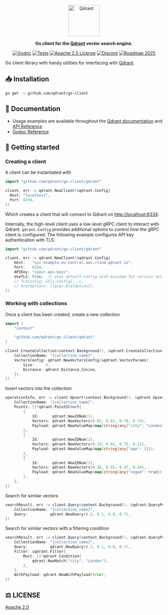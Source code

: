 <p align="center">
  <picture>
      <source media="(prefers-color-scheme: dark)" srcset="https://github.com/qdrant/qdrant/raw/master/docs/logo-dark.svg">
      <source media="(prefers-color-scheme: light)" srcset="https://github.com/qdrant/qdrant/raw/master/docs/logo-light.svg">
      <img height="100" alt="Qdrant" src="https://github.com/qdrant/qdrant/raw/master/docs/logo.svg">
  </picture>
</p>

<p align="center">
    <b>Go client for the <a href="https://github.com/qdrant/qdrant">Qdrant</a> vector search engine.</b>
</p>

<p align="center">
    <a href="https://pkg.go.dev/github.com/qdrant/go-client"><img src="https://img.shields.io/badge/Docs-godoc-success" alt="Godoc"></a>
    <a href="https://github.com/qdrant/go-client/actions/workflows/ci.yml"><img src="https://github.com/qdrant/go-client/actions/workflows/ci.yml/badge.svg?branch=master" alt="Tests"></a>
    <a href="https://github.com/qdrant/go-client/blob/master/LICENSE"><img src="https://img.shields.io/badge/License-Apache%202.0-success" alt="Apache 2.0 License"></a>
    <a href="https://qdrant.to/discord"><img src="https://img.shields.io/badge/Discord-Qdrant-5865F2.svg?logo=discord" alt="Discord"></a>
    <a href="https://qdrant.to/roadmap"><img src="https://img.shields.io/badge/Roadmap-2025-bc1439.svg" alt="Roadmap 2025"></a>
</p>

Go client library with handy utilities for interfacing with [Qdrant](https://qdrant.tech/).

## 📥 Installation

```bash
go get -u github.com/qdrant/go-client
```

## 📖 Documentation

- Usage examples are available throughout the [Qdrant documentation](https://qdrant.tech/documentation/quick-start/) and [API Reference](https://api.qdrant.tech/).
- [Godoc Reference](https://pkg.go.dev/github.com/qdrant/go-client)

## 🔌 Getting started

### Creating a client

A client can be instantiated with

```go
import "github.com/qdrant/go-client/qdrant"

client, err := qdrant.NewClient(&qdrant.Config{
  Host: "localhost",
  Port: 6334,
})
```

Which creates a client that will connect to Qdrant on <http://localhost:6334>.

Internally, the high-level client uses a low-level gRPC client to interact with
Qdrant. `qdrant.Config` provides additional options to control how the gRPC
client is configured. The following example configures API key authentication with TLS:

```go
import "github.com/qdrant/go-client/qdrant"

client, err := qdrant.NewClient(&qdrant.Config{
	Host:   "xyz-example.eu-central.aws.cloud.qdrant.io",
	Port:   6334,
	APIKey: "<your-api-key>",
	UseTLS: true,  // uses default config with minimum TLS version set to 1.3
	// TLSConfig: &tls.Config{...},
	// GrpcOptions: []grpc.DialOption{},
})
```

### Working with collections

Once a client has been created, create a new collection

```go
import (
	"context"

	"github.com/qdrant/go-client/qdrant"
)

client.CreateCollection(context.Background(), &qdrant.CreateCollection{
	CollectionName: "{collection_name}",
	VectorsConfig: qdrant.NewVectorsConfig(&qdrant.VectorParams{
		Size:     4,
		Distance: qdrant.Distance_Cosine,
	}),
})
```

Insert vectors into the collection

```go
operationInfo, err := client.Upsert(context.Background(), &qdrant.UpsertPoints{
	CollectionName: "{collection_name}",
	Points: []*qdrant.PointStruct{
		{
			Id:      qdrant.NewIDNum(1),
			Vectors: qdrant.NewVectors(0.05, 0.61, 0.76, 0.74),
			Payload: qdrant.NewValueMap(map[string]any{"city": "London"}),
		},
		{
			Id:      qdrant.NewIDNum(2),
			Vectors: qdrant.NewVectors(0.19, 0.81, 0.75, 0.11),
			Payload: qdrant.NewValueMap(map[string]any{"age": 32}),
		},
		{
			Id:      qdrant.NewIDNum(3),
			Vectors: qdrant.NewVectors(0.36, 0.55, 0.47, 0.94),
			Payload: qdrant.NewValueMap(map[string]any{"vegan": true}),
		},
	},
})
```

Search for similar vectors

```go
searchResult, err := client.Query(context.Background(), &qdrant.QueryPoints{
	CollectionName: "{collection_name}",
	Query:          qdrant.NewQuery(0.2, 0.1, 0.9, 0.7),
})
```

Search for similar vectors with a filtering condition

```go
searchResult, err := client.Query(context.Background(), &qdrant.QueryPoints{
	CollectionName: "{collection_name}",
	Query:          qdrant.NewQuery(0.2, 0.1, 0.9, 0.7),
	Filter: &qdrant.Filter{
		Must: []*qdrant.Condition{
			qdrant.NewMatch("city", "London"),
		},
	},
	WithPayload: qdrant.NewWithPayload(true),
})
```

## ⚖️ LICENSE

[Apache 2.0](https://github.com/qdrant/go-client/blob/master/LICENSE)

